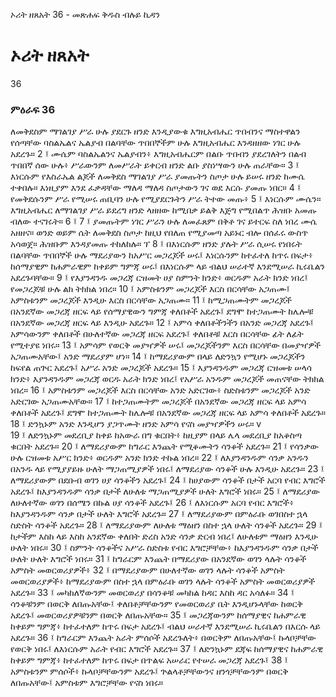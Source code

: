 ﻿
 ኦሪት ዘጸአት 36 - መጽሐፍ ቅዱስ ብሉይ ኪዳን
# ኦሪት ዘጸአት
36
### ምዕራፍ 36
ለመቅደስም ማገልገያ ሥራ ሁሉ ያደርጉ ዘንድ እንዲያውቁ እግዚአብሔር ጥበብንና ማስተዋልን የሰጣቸው ባስልኤልና ኤልያብ በልባቸው ጥበበኞችም ሁሉ እግዚአብሔር እንዳዘዘው ነገር ሁሉ አደረጉ።
2 ፤ ሙሴም ባስልኤልንና ኤልያብን፥ እግዚአብሔርም በልቡ ጥበብን ያደረገለትን በልብ ጥበበኛ ሰው ሁሉ፥ ሥራውንም ለመሥራት ይቀርብ ዘንድ ልቡ ያስነሣውን ሁሉ ጠራቸው።
3 ፤ እነርሱም የእስራኤል ልጆች ለመቅደስ ማገልገያ ሥራ ያመጡትን ስጦታ ሁሉ ይሠሩ ዘንድ ከሙሴ ተቀበሉ። እነዚያም እንደ ፈቃዳቸው ማለዳ ማለዳ ስጦታውን ገና ወደ እርሱ ያመጡ ነበር።
4 ፤ የመቅደሱንም ሥራ የሚሠሩ ጠቢባን ሁሉ የሚያደርጉትን ሥራ ትተው መጡ፥
5 ፤ እነርሱም ሙሴን። እግዚአብሔር ለማገልገያ ሥራ ይደረግ ዘንድ ላዘዘው ከሚበቃ ይልቅ እጅግ የሚበልጥ ሕዝቡ አመጡ ብለው ተናገሩት።
6 ፤
7 ፤ ያመጡትም ነገር ሥራን ሁሉ ለመፈጸም በቅቶ ገና ይተርፍ ስለ ነበረ ሙሴ አዘዘና። ወንድ ወይም ሴት ለመቅደስ ስጦታ ከዚህ የበለጠ የሚያመጣ አይኑር ብሎ በሰፈሩ ውስጥ አሳወጀ። ሕዝቡም እንዳያመጡ ተከለከሉ። ፕ
8 ፤ በእነርሱም ዘንድ ያሉት ሥራ ሲሠሩ የነበሩት በልባቸው ጥበበኞች ሁሉ ማደሪያውን ከአሥር መጋረጆች ሠሩ፤ እነርሱንም ከተፈተለ ከጥሩ በፍታ፥ ከሰማያዊም ከሐምራዊም ከቀይም ግምጃ ሠሩ፤ በእነርሱም ላይ ብልህ ሠራተኛ እንደሚሠራ ኪሩቤልን አደረጉባቸው።
9 ፤ የእያንዳንዱ መጋረጃ ርዝመት ሀያ ስምንት ክንድ፥ ወርዱም አራት ክንድ ነበረ፤ የመጋረጆቹ ሁሉ ልክ ትክክል ነበረ።
10 ፤ አምስቱንም መጋረጆች እርስ በርሳቸው አጋጠሙ፤ አምስቱንም መጋረጆች እንዲሁ እርስ በርሳቸው አጋጠሙ።
11 ፤ ከሚጋጠሙትም መጋረጆች በአንደኛው መጋረጃ ዘርፍ ላይ የሰማያዊውን ግምጃ ቀለበቶች አደረጉ፤ ደግሞ ከተጋጠሙት ከሌሎቹ በአንደኛው መጋረጃ ዘርፍ ላይ እንዲሁ አደረጉ።
12 ፤ አምሳ ቀለበቶችንችን በአንድ መጋረጃ አደረጉ፤ አምሳውንም ቀለበቶች በሁለተኛው መጋረጃ ዘርፍ አደረጉ፤ ቀለበቶቹ እርስ በርሳቸው ፊት ለፊት የሚተያዩ ነበሩ።
13 ፤ አምሳም የወርቅ መያዣዎች ሠሩ፤ መጋረጆችንም እርስ በርሳቸው በመያዣዎች አጋጠሙአቸው፤ አንድ ማደሪያም ሆነ።
14 ፤ ከማደሪያውም በላይ ለድንኳን የሚሆኑ መጋረጆችን ከፍየል ጠጕር አደረጉ፤ አሥራ አንድ መጋረጆች አደረጉ።
15 ፤ እያንዳንዱም መጋረጃ ርዝመቱ ሠላሳ ክንድ፥ እያንዳንዱም መጋረጃ ወርዱ አራት ክንድ ነበረ፤ የአሥራ አንዱም መጋረጆች መጠናቸው ትክክል ነበረ።
16 ፤ አምስቱንም መጋረጆች እርስ በርሳቸው አንድ አድርገው፥ ስድስቱንም መጋረጆች አንድ አድርገው አጋጠሙአቸው።
17 ፤ ከተጋጠሙትም መጋረጆች በአንደኛው መጋረጃ ዘርፍ ላይ አምሳ ቀለበቶች አደረጉ፤ ደግሞ ከተጋጠሙት ከሌሎቹ በአንደኛው መጋረጃ ዘርፍ ላይ አምሳ ቀለበቶች አደረጉ።
18 ፤ ድንኳኑም አንድ እንዲሆን ያጋጥሙት ዘንድ አምሳ የናስ መያዣዎችን ሠሩ። v  
19 ፤ ለድንኳኑም መደረቢያ ከቀይ ከአውራ በግ ቁርበት፥ ከዚያም በላይ ሌላ መደረቢያ ከአቆስጣ ቁርበት አደረጉ።
20 ፤ ለማደሪያውም ከግራር እንጨት የሚቆሙትን ሳንቆች አደረጉ።
21 ፤ የሳንቃው ሁሉ ርዝመቱ አሥር ክንድ፥ ወርዱም አንድ ክንድ ተኩል ነበረ።
22 ፤ ለእያንዳንዱም ሳንቃ አንዱን በአንዱ ላይ የሚያያይዙ ሁለት ማጋጠሚያዎች ነበሩ፤ ለማደሪያው ሳንቆች ሁሉ እንዲሁ አደረጉ።
23 ፤ ለማደሪያውም በደቡብ ወገን ሀያ ሳንቆችን አደረጉ፤
24 ፤ ከሀያውም ሳንቆች በታች አርባ የብር እግሮች አደረጉ፤ ከእያንዳንዱም ሳንቃ በታች ለሁለቱ ማጋጠሚያዎች ሁለት እግሮች ነበሩ።
25 ፤ ለማደሪያው ለሁለተኛው ወገን በሰሜን በኩል ሀያ ሳንቆች አደረጉ፤
26 ፤ ለእነርሱም አርባ የብር እግሮች፥ ከእያንዳንዱም ሳንቃ በታች ሁለት እግሮች አደረጉ።
27 ፤ ለማደሪያውም በምዕራቡ ወገበስተ ኋላ ስድስት ሳንቆች አደረጉ።
28 ፤ ለማደሪያውም ለሁለቱ ማዕዘን በስተ ኋላ ሁለት ሳንቆች አደረጉ።
29 ፤ ከታችም እስከ ላይ እስከ አንደኛው ቀለበት ድረስ አንድ ሳንቃ ድርብ ነበረ፤ ለሁለቱም ማዕዘን እንዲሁ ሁለት ነበሩ።
30 ፤ ስምንት ሳንቆችና አሥራ ስድስቱ የብር እግሮቻቸው፥ ከእያንዳንዱም ሳንቃ በታች ሁለት ሁለት እግሮች ነበሩ።
31 ፤ ከግራርም እንጨት በማደሪያው በአንደኛው ወገን ላሉት ሳንቆች አምስት መወርወሪያዎች፥
32 ፤ በማደሪያውም በሁለተኛው ወገን ላሉት ሳንቆች አምስት መወርወሪያዎች፥ ከማደሪያውም በስተ ኋላ በምዕራቡ ወገን ላሉት ሳንቆች አምስት መወርወሪያዎች አደረጉ።
33 ፤ መካከለኛውንም መወርወሪያ በሳንቆቹ መካከል ከዳር እስከ ዳር አሳለፉ።
34 ፤ ሳንቆቹንም በወርቅ ለበጡአቸው፤ ቀለበቶቻቸውንም የመወርወሪያ ቤት እንዲሆኑላቸው ከወርቅ አደረጉ፤ መወርወሪያዎቹንም በወርቅ ለበጡአቸው።
35 ፤ መጋረጃውንም ከሰማያዊና ከሐምራዊ ከቀይም ግምጃ፥ ከተፈተለም ከጥሩ በፍታ አደረጉ፤ ብልህ ሠራተኛ እንደሚሠራ ኪሩቤልን በእርሱ ላይ አደረጉ።
36 ፤ ከግራርም እንጨት አራት ምሰሶች አደረጉለት፥ በወርቅም ለበጡአቸው፤ ኩላቦቻቸው የወርቅ ነበሩ፤ ለእነርሱም አራት የብር እግሮች አደረጉ።
37 ፤ ለድንኳኑም ደጃፍ ከሰማያዊና ከሐምራዊ ከቀይም ግምጃ፥ ከተፈተለም ከጥሩ በፍታ በጥልፍ አሠራር የተሠራ መጋረጃ አደረጉ፤
38 ፤ አምስቱንም ምሰሶች፥ ኩላቦቻቸውንም አደረጉ፤ ጕልላቶቻቸውንና ዘንጎቻቸውንም በወርቅ ለበጡአቸው፤ አምስቱም እግሮቻቸው የናስ ነበሩ። 
